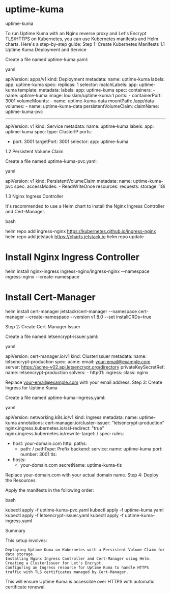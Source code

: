 # uptime-kuma
uptime-kuma

To run Uptime Kuma with an Nginx reverse proxy and Let's Encrypt TLS/HTTPS on Kubernetes, you can use Kubernetes manifests and Helm charts. Here's a step-by-step guide:
Step 1: Create Kubernetes Manifests
1.1 Uptime Kuma Deployment and Service

Create a file named uptime-kuma.yaml:

yaml

apiVersion: apps/v1
kind: Deployment
metadata:
  name: uptime-kuma
  labels:
    app: uptime-kuma
spec:
  replicas: 1
  selector:
    matchLabels:
      app: uptime-kuma
  template:
    metadata:
      labels:
        app: uptime-kuma
    spec:
      containers:
      - name: uptime-kuma
        image: louislam/uptime-kuma:1
        ports:
        - containerPort: 3001
        volumeMounts:
        - name: uptime-kuma-data
          mountPath: /app/data
      volumes:
      - name: uptime-kuma-data
        persistentVolumeClaim:
          claimName: uptime-kuma-pvc

---
apiVersion: v1
kind: Service
metadata:
  name: uptime-kuma
  labels:
    app: uptime-kuma
spec:
  type: ClusterIP
  ports:
  - port: 3001
    targetPort: 3001
  selector:
    app: uptime-kuma

1.2 Persistent Volume Claim

Create a file named uptime-kuma-pvc.yaml:

yaml

apiVersion: v1
kind: PersistentVolumeClaim
metadata:
  name: uptime-kuma-pvc
spec:
  accessModes:
    - ReadWriteOnce
  resources:
    requests:
      storage: 1Gi

1.3 Nginx Ingress Controller

It's recommended to use a Helm chart to install the Nginx Ingress Controller and Cert-Manager.

bash

helm repo add ingress-nginx https://kubernetes.github.io/ingress-nginx
helm repo add jetstack https://charts.jetstack.io
helm repo update

# Install Nginx Ingress Controller
helm install nginx-ingress ingress-nginx/ingress-nginx --namespace ingress-nginx --create-namespace

# Install Cert-Manager
helm install cert-manager jetstack/cert-manager --namespace cert-manager --create-namespace --version v1.8.0 --set installCRDs=true

Step 2: Create Cert-Manager Issuer

Create a file named letsencrypt-issuer.yaml:

yaml

apiVersion: cert-manager.io/v1
kind: ClusterIssuer
metadata:
  name: letsencrypt-production
spec:
  acme:
    email: your-email@example.com
    server: https://acme-v02.api.letsencrypt.org/directory
    privateKeySecretRef:
      name: letsencrypt-production
    solvers:
    - http01:
        ingress:
          class: nginx

Replace your-email@example.com with your email address.
Step 3: Create Ingress for Uptime Kuma

Create a file named uptime-kuma-ingress.yaml:

yaml

apiVersion: networking.k8s.io/v1
kind: Ingress
metadata:
  name: uptime-kuma
  annotations:
    cert-manager.io/cluster-issuer: "letsencrypt-production"
    nginx.ingress.kubernetes.io/ssl-redirect: "true"
    nginx.ingress.kubernetes.io/rewrite-target: /
spec:
  rules:
  - host: your-domain.com
    http:
      paths:
      - path: /
        pathType: Prefix
        backend:
          service:
            name: uptime-kuma
            port:
              number: 3001
  tls:
  - hosts:
    - your-domain.com
    secretName: uptime-kuma-tls

Replace your-domain.com with your actual domain name.
Step 4: Deploy the Resources

Apply the manifests in the following order:

bash

kubectl apply -f uptime-kuma-pvc.yaml
kubectl apply -f uptime-kuma.yaml
kubectl apply -f letsencrypt-issuer.yaml
kubectl apply -f uptime-kuma-ingress.yaml

Summary

This setup involves:

    Deploying Uptime Kuma on Kubernetes with a Persistent Volume Claim for data storage.
    Installing Nginx Ingress Controller and Cert-Manager using Helm.
    Creating a ClusterIssuer for Let's Encrypt.
    Configuring an Ingress resource for Uptime Kuma to handle HTTPS traffic with TLS certificates managed by Cert-Manager.

This will ensure Uptime Kuma is accessible over HTTPS with automatic certificate renewal.
